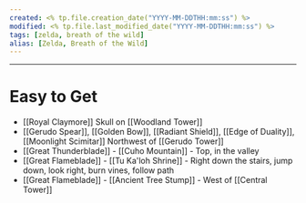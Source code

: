 ```yaml
---
created: <% tp.file.creation_date("YYYY-MM-DDTHH:mm:ss") %>
modified: <% tp.file.last_modified_date("YYYY-MM-DDTHH:mm:ss") %>
tags: [zelda, breath of the wild]
alias: [Zelda, Breath of the Wild]
---
```

___

# Easy to Get
- [[Royal Claymore]] Skull on [[Woodland Tower]]
- [[Gerudo Spear]], [[Golden Bow]], [[Radiant Shield]], [[Edge of Duality]], [[Moonlight Scimitar]] Northwest of [[Gerudo Tower]]
- [[Great Thunderblade]] - [[Cuho Mountain]] - Top, in the valley
- [[Great Flameblade]] - [[Tu Ka'loh Shrine]] - Right down the stairs, jump down, look right, burn vines, follow path
- [[Great Flameblade]] - [[Ancient Tree Stump]] - West of [[Central Tower]]
